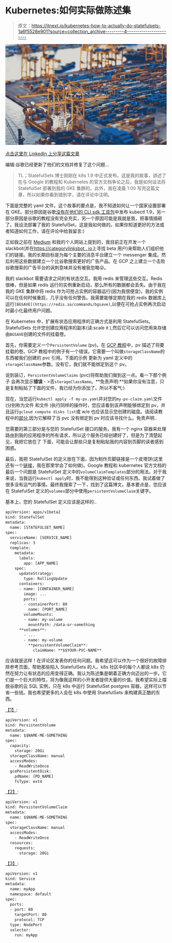 # Kubernetes:如何实际做陈述集

> 原文：<https://itnext.io/kubernetes-how-to-actually-do-statefulsets-1a6f5528e901?source=collection_archive---------4----------------------->

![](img/258c3b74bb10cd90d76567d1d8f322cb.png)

[点击这里在 LinkedIn 上分享这篇文章](https://www.linkedin.com/cws/share?url=https%3A%2F%2Fitnext.io%2Fkubernetes-how-to-actually-do-statefulsets-1a6f5528e901)

编辑:谷歌已经更新了他们的文档并修复了这个问题…

> TL；StatefulSets 博士刚刚在 k8s 1.9 中正式发布。这是我的故事，讲述了在与 Google 的教程和 Kubernetes 的官方文档争论之后，我是如何设法将 StatefulSet 部署到我的 GKE 集群的。此外，我在凌晨 1:00 写完这篇文章，所以如果你看到错别字，请在评论中注明。

下面是完整的 yaml 文件。这个故事的要点是，我不知道如何让一个国家设置部署在 GKE。部分原因是谷歌[没有在他们的 CLI sdk 工具包](https://github.com/kubernetes/kubernetes/issues/59867)中发布 kubectl 1.9，另一部分原因是谷歌的教程没有完全充实，另一个原因可能是我就是我，把事情搞砸了。我设法部署了我的 StatefulSet，这是我如何做的。如果你知道更好的方法或者知道如何工作，请在评论中给我留言:)

正如我之前在 [Medium](https://medium.com/u/504c7870fdb6?source=post_page-----1a6f5528e901--------------------------------) 和我的个人网站上提到的，我目前正在开发一个 slackbot(并在[https://categorylinksbot . io](https://categorylinksbot.io)上寻找 beta 用户)来帮助人们组织他们的链接。我的长期目标是为每个主要的消息平台建立一个 messenger 集成。然后利用这些数据建立一个比谷歌搜索更好的广告产品。在 GCP 之上建立一个击败谷歌搜索的广告平台的讽刺意味并没有被我忽略😜。

我的 slackbot 需要请求之间的有状态交互。我用 redis 来管理这些交互。Redis 很棒，但是如果 redis 运行的实例重新启动，那么所有的数据都会丢失。由于我在我的 GKE 集群中将 redis 作为可抢占实例的容器运行(因为我很便宜)，我的实例可以在任何时候重启，几乎没有任何警告。我需要能够定期在我的 redis 数据库上运行`[BGSAVE](https://redis.io/commands/bgsave)`,以便在可抢占实例再次启动时最小化最终用户问题。

在 Kubernetes 中，扩展有状态应用程序的正确方式是利用 StatefulSets。StatefulSets 允许您创建应用程序的副本(读:scale it ),然后它可以访问您用来存储由`BGSAVE`创建的文件的挂载卷。

首先，你需要定义一个`PersistentVolume` (pv)。在 [GCP 教程](https://cloud.google.com/kubernetes-engine/docs/how-to/stateful-apps)中，pv 描述了将要挂载的卷。GCP 教程中的例子有一个错误。它需要一个叫做`storageClassName`的东西被我们创建的 pvc 引用。下面的示例 [](#440f) 更新为 yaml 定义中的`storageClassName`参数。没有它，我们就不能绑定到这个 pv。

说到装订，`PersistentVolumeClaims` (pvc)将帮助我们做到这一点。看一下那个例子 [](#de84) 会再次显示**错误** - >否`storageClassName`。**免责声明:**如果你没有注意，只是复制粘贴了下面的文件，我已经为你添加了。所以不客气:)

现在，当您运行`kubectl apply -f my-pv.yaml`并对您的`my-pv-claim.yaml`文件(分别称为文件 [](#440f) 和文件 [](#de84) )执行同样的操作时，您应该看到该声明能够绑定到 pv，并且运行`gcloud compute disks list`或 w/e 也应该显示您创建的磁盘。请阅读教程中的[部分](https://cloud.google.com/kubernetes-engine/docs/how-to/stateful-apps#submitting_a_persistentvolumeclaim),因为它解释了当 pvc 没有绑定到 pv 时应该寻找什么。免责声明..

您需要的第三部分是与您的 StatefulSet 接口的服务。我有一个 nginx 容器来处理路由到我的应用程序的所有请求，所以这个服务已经创建好了，但是为了清楚起见，我把它放在了 [](#a90a) 下面，可能会让那些只是复制粘贴我的内容到页脚的读者感到困惑。

最后，我把 StatefulSet 的定义放在下面，因为制作页脚链接是一个皮塔饼(这里还有一个[链接](https://medium.com/@siranachronist/it-would-be-great-if-we-could-deeplink-footnotes-or-better-yet-show-them-in-the-margins-like-how-f5c8e93464af)，我在那里学会了如何做)。Google 教程和 kubernetes 官方文档的最后一个问题是 StatefulSet 定义中的`volumeClaimTemplates`部分的用法。对于我来说，当我运行`kubectl apply`时，我不能得到这种验证或任何东西。我试着做了很多没有运气的事情。最终我搜索了一下，找到了这篇博文。基本要点是，您应该在 StatefulSet 定义的`volumes`部分中使用`persistentVolumeClaim`关键字。

基本上，您的 StatefulSet 定义应该是这样的..

```
apiVersion: apps/v1beta2
kind: StatefulSet
metadata:
  name: [STATEFULSET_NAME]
spec:
  serviceName: [SERVICE_NAME]
  replicas: 3
  template:
    metadata:
      labels:
        app: [APP_NAME]
    spec:
      updateStrategy:
        type: RollingUpdate
      containers:
      - name: [CONTAINER_NAME]
        image: ...
        ports:
        - containerPort: 80
          name: [PORT_NAME]
        volumeMounts:
        - name: my-volume
          mountPath: /data-or-something
      **volumes**:
        - ...
        - name: my-volume
          **persistentVolumeClaim**:
            claimName: **$$YOUR-PVC-NAME**
```

应该就是这样！在评论区发表你的任何问题。我希望这可以作为一个很好的故障排除参考页面，帮助那些陷入 StatefulSets 的人。k8s 社区中的每个人都说 k8s 仍然在努力让有状态的应用变得正确。我认为陈述集是朝着正确方向迈出的一步。它们是一个巨大的特性，将为像我这样的小开发者提供大量的价值。我希望实际上摆脱谷歌的云 SQL 实例，只在 k8s 中运行 StatefulSet postgres 容器，这样可以节省一些钱。我也希望更多的人会在 k8s 中使用 StatefulSets 来构建真正酷的东西。

[【1】](#9d01):

```
apiVersion: v1
kind: PersistentVolume
metadata:
  name: $$NAME-ME-SOMETHING
spec:
  capacity:
    storage: 20Gi
  storageClassName: manual
  accessModes:
    - ReadWriteOnce
  gcePersistentDisk:
    pdName: [PD_NAME]
    fsType: ext4
```

[【2】](#11a9):

```
apiVersion: v1
kind: PersistentVolumeClaim
metadata:
  name: $$NAME-ME-SOMETHING
spec: 
  storageClassName: manual
  accessModes:
    - ReadWriteOnce
  resources:
    requests:
      storage: 20Gi
```

[【3】](#3fd2):

```
apiVersion: v1
kind: Service
metadata:
  name: myApp
  namespace: default
spec:
  ports:
  - port: 80
    targetPort: 80
    protocol: TCP
  type: NodePort
  selector:
    run: myApp
```